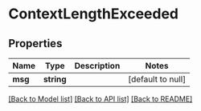 # ContextLengthExceeded

## Properties
Name | Type | Description | Notes
------------ | ------------- | ------------- | -------------
**msg** | **string** |  | [default to null]

[[Back to Model list]](../README.md#documentation-for-models) [[Back to API list]](../README.md#documentation-for-api-endpoints) [[Back to README]](../README.md)


